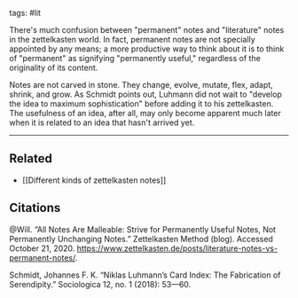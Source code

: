 tags: #lit

There's much confusion between "permanent" notes and "literature" notes in the zettelkasten world. In fact, permanent notes are not specially appointed by any means; a more productive way to think about it is to think of "permanent" as signifying "permanently useful," regardless of the originality of its content.

Notes are not carved in stone. They change, evolve, mutate, flex, adapt, shrink, and grow. As Schmidt points out, Luhmann did not wait to "develop the idea to maximum sophistication" before adding it to his zettelkasten. The usefulness of an idea, after all, may only become apparent much later when it is related to an idea that hasn't arrived yet. 

---
## Related
- [[Different kinds of zettelkasten notes]]

## Citations
@Will. “All Notes Are Malleable: Strive for Permanently Useful Notes, Not Permanently Unchanging Notes.” Zettelkasten Method (blog). Accessed October 21, 2020. https://www.zettelkasten.de/posts/literature-notes-vs-permanent-notes/.

Schmidt, Johannes F. K. “Niklas Luhmann’s Card Index: The Fabrication of Serendipity.” Sociologica 12, no. 1 (2018): 53—60.
